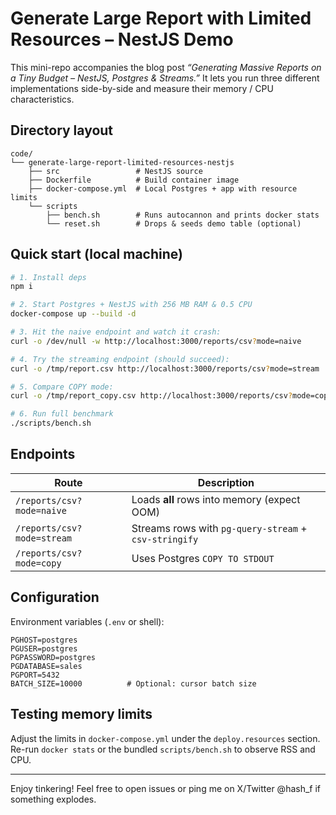# Generate Large Report with Limited Resources – NestJS Demo

This mini-repo accompanies the blog post _“Generating Massive Reports on a Tiny Budget – NestJS, Postgres & Streams.”_  It lets you run three different implementations side-by-side and measure their memory / CPU characteristics.

## Directory layout

```
code/
└── generate-large-report-limited-resources-nestjs
    ├── src                 # NestJS source
    ├── Dockerfile          # Build container image
    ├── docker-compose.yml  # Local Postgres + app with resource limits
    └── scripts
        ├── bench.sh        # Runs autocannon and prints docker stats
        └── reset.sh        # Drops & seeds demo table (optional)
```

## Quick start (local machine)

```bash
# 1. Install deps
npm i

# 2. Start Postgres + NestJS with 256 MB RAM & 0.5 CPU
docker-compose up --build -d

# 3. Hit the naive endpoint and watch it crash:
curl -o /dev/null -w http://localhost:3000/reports/csv?mode=naive

# 4. Try the streaming endpoint (should succeed):
curl -o /tmp/report.csv http://localhost:3000/reports/csv?mode=stream

# 5. Compare COPY mode:
curl -o /tmp/report_copy.csv http://localhost:3000/reports/csv?mode=copy

# 6. Run full benchmark
./scripts/bench.sh
```

## Endpoints

| Route | Description |
|-------|-------------|
| `/reports/csv?mode=naive` | Loads **all** rows into memory (expect OOM) |
| `/reports/csv?mode=stream` | Streams rows with `pg-query-stream` + `csv-stringify` |
| `/reports/csv?mode=copy` | Uses Postgres `COPY TO STDOUT` |

## Configuration

Environment variables (`.env` or shell):

```
PGHOST=postgres
PGUSER=postgres
PGPASSWORD=postgres
PGDATABASE=sales
PGPORT=5432
BATCH_SIZE=10000          # Optional: cursor batch size
```

## Testing memory limits

Adjust the limits in `docker-compose.yml` under the `deploy.resources` section. Re-run `docker stats` or the bundled `scripts/bench.sh` to observe RSS and CPU.

---

Enjoy tinkering!  Feel free to open issues or ping me on X/Twitter @hash_f if something explodes.
